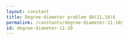 ```yaml
---
layout: constant
title: Degree-diameter problem $N(11,10)$
permalink: /constants/degree-diameter-11-10/
id: degree-diameter-11-10
---
```

